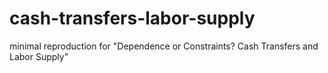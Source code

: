 # cash-transfers-labor-supply
minimal reproduction for "Dependence or Constraints? Cash Transfers and Labor Supply"
